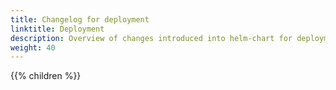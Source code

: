 ```yaml
---
title: Changelog for deployment
linktitle: Deployment
description: Overview of changes introduced into helm-chart for deployment.
weight: 40
---
```


{{% children %}}